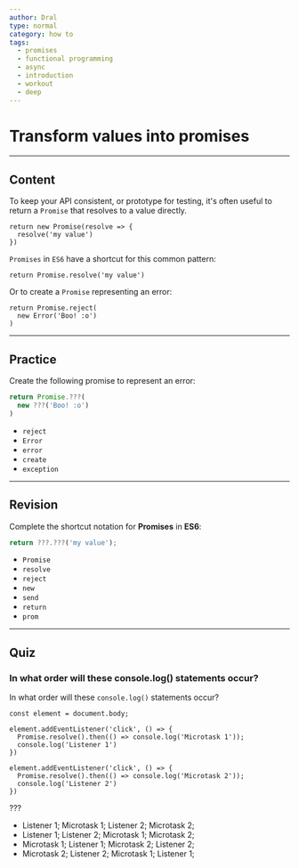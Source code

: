 ```yaml
---
author: Dral
type: normal
category: how to
tags:
  - promises
  - functional programming
  - async
  - introduction
  - workout
  - deep
---
```


# Transform values into promises


---

## Content

To keep your API consistent, or prototype for testing, it's often useful to return a `Promise` that resolves to a value directly.

```plain-text
return new Promise(resolve => {
  resolve('my value')
})
```

`Promises` in `ES6` have a shortcut for this common pattern:

```plain-text
return Promise.resolve('my value')
```

Or to create a `Promise` representing an error:

```plain-text
return Promise.reject(
  new Error('Boo! :o')
)
```


---

## Practice

Create the following promise to represent an error:

```javascript
return Promise.???(
  new ???('Boo! :o')
)
```

- `reject`
- `Error`
- `error`
- `create`
- `exception`


---

## Revision

Complete the shortcut notation for **Promises** in **ES6**:

```javascript
return ???.???('my value');
```

- `Promise`
- `resolve`
- `reject`
- `new`
- `send`
- `return`
- `prom`


---

## Quiz

### In what order will these console.log() statements occur?


In what order will these `console.log()` statements occur?

```plain-text
const element = document.body;

element.addEventListener('click', () => {
  Promise.resolve().then(() => console.log('Microtask 1'));
  console.log('Listener 1')
})

element.addEventListener('click', () => {
  Promise.resolve().then(() => console.log('Microtask 2'));
  console.log('Listener 2')
})
```

 ???

- Listener 1; Microtask 1; Listener 2; Microtask 2;
- Listener 1; Listener 2; Microtask 1; Microtask 2;
- Microtask 1; Listener 1; Microtask 2; Listener 2;
- Microtask 2; Listener 2; Microtask 1; Listener 1;
